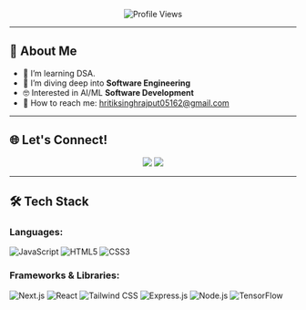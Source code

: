 <p align="center">
  <img src="https://komarev.com/ghpvc/?username=hritiksingh66&label=Profile%20views&color=0e75b6&style=flat" alt="Profile Views">
</p>

---

## 🚀 About Me

- 🔭 I’m learning DSA.
- 🌱 I’m diving deep into **Software Engineering**
- 🤓 Interested in AI/ML **Software Development**
- 💌 How to reach me: <a href="mailto:hritiksinghrajput05162@gmail.com">hritiksinghrajput05162@gmail.com</a>

---

## 🌐 Let's Connect!

<p align="center">
  <a href="https://www.instagram.com/hritik_suryavanshi/"><img src="https://img.shields.io/badge/Instagram-%23E4405F.svg?logo=Instagram&logoColor=white"></a>
  <a href="https://www.linkedin.com/in/hritik-singh-45648b1a4"><img src="https://img.shields.io/badge/LinkedIn-%230077B5.svg?logo=linkedin&logoColor=white"></a>
</p>

---

## 🛠️ Tech Stack

### Languages:
![JavaScript](https://img.shields.io/badge/JavaScript-F7DF1E?style=flat-square&logo=javascript&logoColor=black)
![HTML5](https://img.shields.io/badge/HTML5-E34F26?style=flat-square&logo=html5&logoColor=white)
![CSS3](https://img.shields.io/badge/CSS3-1572B6?style=flat-square&logo=css3&logoColor=white)

### Frameworks & Libraries:
![Next.js](https://img.shields.io/badge/Next.js-000000?style=flat-square&logo=next.js&logoColor=white)
![React](https://img.shields.io/badge/React-61DAFB?style=flat-square&logo=react&logoColor=black)
![Tailwind CSS](https://img.shields.io/badge/Tailwind_CSS-38B2AC?style=flat-square&logo=tailwind-css&logoColor=white)
![Express.js](https://img.shields.io/badge/Express.js-000000?style=flat-square&logo=express&logoColor=white)
![Node.js](https://img.shields.io/badge/Node.js-339933?style=flat-square&logo=node.js&logoColor=white)
![TensorFlow](https://img.shields.io/badge/TensorFlow-FF6F00?style=flat-square&logo=tensorflow&logoColor=white)
